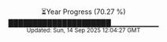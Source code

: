 <p align="center">
⏳Year Progress (70.27 %)<br>
█████████████████████▁▁▁▁▁▁▁▁▁ <br>
<sub>Updated: Sun, 14 Sep 2025 12:04:27 GMT</sub>
</p>

